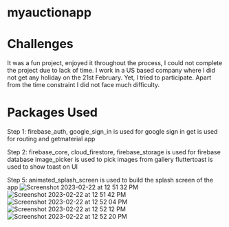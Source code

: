 # myauctionapp

# Challenges

It was a fun project, enjoyed it throughout the process, I could not complete the project due to lack of time. I work in a US based company where I did not get any holiday on the 21st February. Yet, I tried to participate. Apart from the time constraint I did not face much difficulty.

# Packages Used
Step 1: 
firebase_auth, google_sign_in is used for google sign in
get is used for routing and getmaterial app

Step 2:
firebase_core, cloud_firestore, firebase_storage is used for firebase database
image_picker is used to pick images from gallery
fluttertoast is used to show toast on UI

Step 5:
animated_splash_screen is used to build the splash screen of the app
![Screenshot 2023-02-22 at 12 51 32 PM](https://user-images.githubusercontent.com/66960677/220545030-4ae1f3b7-c77d-4acc-a746-ae64afbc9f0d.png)
![Screenshot 2023-02-22 at 12 51 42 PM](https://user-images.githubusercontent.com/66960677/220545122-55558fad-1eb6-43c3-8a49-2c839d6203d7.png)
![Screenshot 2023-02-22 at 12 52 04 PM](https://user-images.githubusercontent.com/66960677/220545174-a280e6c2-0ac0-4dfe-86b4-af1d7d01d9d6.png)
![Screenshot 2023-02-22 at 12 52 12 PM](https://user-images.githubusercontent.com/66960677/220545201-6ff8e0d0-6902-4ec6-b695-ba0ba90d2702.png)
![Screenshot 2023-02-22 at 12 52 20 PM](https://user-images.githubusercontent.com/66960677/220545235-cd3de23b-28e6-41e3-9ea1-d62fb4376e33.png)
